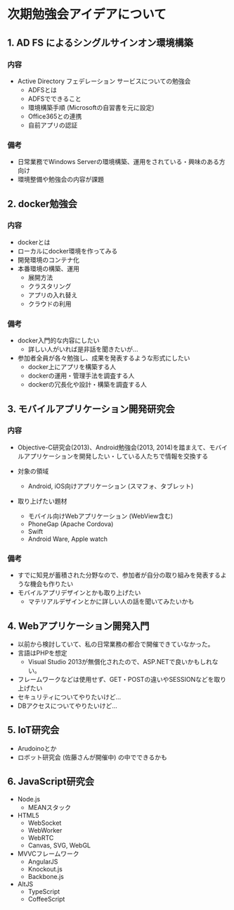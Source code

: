 # 次期勉強会アイデアについて

## 1. AD FS によるシングルサインオン環境構築

### 内容

* Active Directory フェデレーション サービスについての勉強会
  - ADFSとは
  - ADFSでできること
  - 環境構築手順 (Microsoftの自習書を元に設定)
  - Office365との連携
  - 自前アプリの認証

### 備考

* 日常業務でWindows Serverの環境構築、運用をされている・興味のある方向け
* 環境整備や勉強会の内容が課題

## 2. docker勉強会

### 内容

* dockerとは
* ローカルにdocker環境を作ってみる
* 開発環境のコンテナ化
* 本番環境の構築、運用
  - 展開方法
  - クラスタリング
  - アプリの入れ替え
  - クラウドの利用

### 備考

* docker入門的な内容にしたい
  - 詳しい人がいれば是非話を聞きたいが...
* 参加者全員が各々勉強し、成果を発表するような形式にしたい
  - docker上にアプリを構築する人
  - dockerの運用・管理手法を調査する人
  - dockerの冗長化や設計・構築を調査する人


## 3. モバイルアプリケーション開発研究会

### 内容

* Objective-C研究会(2013)、Android勉強会(2013, 2014)を踏まえて、モバイルアプリケーションを開発したい・している人たちで情報を交換する

* 対象の領域
  - Android, iOS向けアプリケーション (スマフォ、タブレット)
* 取り上げたい題材
  - モバイル向けWebアプリケーション (WebView含む)
  - PhoneGap (Apache Cordova)
  - Swift
  - Android Ware, Apple watch

### 備考

* すでに知見が蓄積された分野なので、参加者が自分の取り組みを発表するような機会も作りたい
* モバイルアプリデザインとかも取り上げたい
  - マテリアルデザインとかに詳しい人の話を聞いてみたいかも

## 4. Webアプリケーション開発入門

* 以前から検討していて、私の日常業務の都合で開催できていなかった。
* 言語はPHPを想定
  - Visual Studio 2013が無償化されたので、ASP.NETで良いかもしれない。
* フレームワークなどは使用せず、GET・POSTの違いやSESSIONなどを取り上げたい
* セキュリティについてやりたいけど...
* DBアクセスについてやりたいけど...

## 5. IoT研究会

* Arudoinoとか
* ロボット研究会 (佐藤さんが開催中) の中でできるかも

## 6. JavaScript研究会

* Node.js
  - MEANスタック
* HTML5
  - WebSocket
  - WebWorker
  - WebRTC
  - Canvas, SVG, WebGL
* MVVCフレームワーク
  - AngularJS
  - Knockout.js
  - Backbone.js
* AltJS
  - TypeScript
  - CoffeeScript


